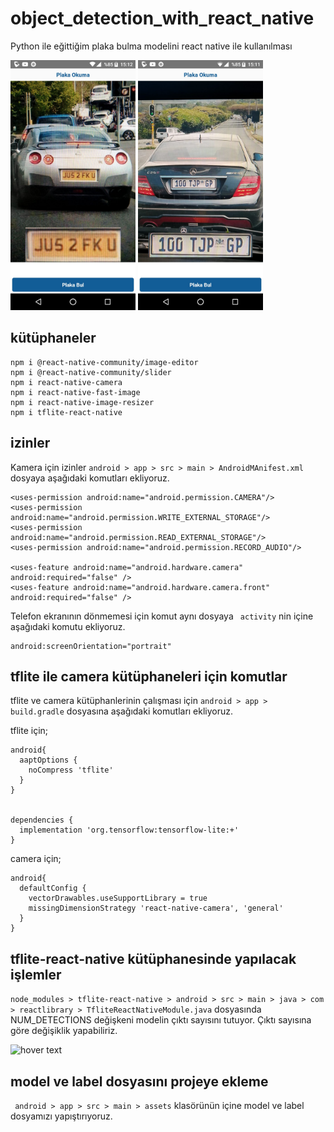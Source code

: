 # object_detection_with_react_native
Python ile eğittiğim plaka bulma modelini react native ile kullanılması

<img src="https://raw.githubusercontent.com/mecitsezginn/object_detection_with_react_native/main/foto/1.jpeg" width="200" title="hover text">
<img src="https://raw.githubusercontent.com/mecitsezginn/object_detection_with_react_native/main/foto/2.jpeg" width="200" title="hover text">

## kütüphaneler
```
npm i @react-native-community/image-editor
npm i @react-native-community/slider
npm i react-native-camera
npm i react-native-fast-image
npm i react-native-image-resizer
npm i tflite-react-native
```

## izinler
Kamera için izinler ```android > app > src > main > AndroidMAnifest.xml``` dosyaya aşağıdaki komutları ekliyoruz.

```
<uses-permission android:name="android.permission.CAMERA"/>
<uses-permission android:name="android.permission.WRITE_EXTERNAL_STORAGE"/>
<uses-permission android:name="android.permission.READ_EXTERNAL_STORAGE"/>
<uses-permission android:name="android.permission.RECORD_AUDIO"/>

<uses-feature android:name="android.hardware.camera" android:required="false" />
<uses-feature android:name="android.hardware.camera.front" android:required="false" />
```

Telefon ekranının dönmemesi için komut aynı dosyaya ``` activity``` nin içine aşağıdaki komutu ekliyoruz.
```
android:screenOrientation="portrait"
```

## tflite ile camera kütüphaneleri için komutlar
tflite ve camera kütüphanlerinin çalışması için ```android > app > build.gradle``` dosyasına aşağıdaki komutları ekliyoruz.

tflite için;
```
android{
  aaptOptions {
    noCompress 'tflite'
  }
}


dependencies {
  implementation 'org.tensorflow:tensorflow-lite:+'
}
```

camera için;
```
android{
  defaultConfig {
    vectorDrawables.useSupportLibrary = true
    missingDimensionStrategy 'react-native-camera', 'general'
  }
}
```

## tflite-react-native kütüphanesinde yapılacak işlemler
```node_modules > tflite-react-native > android > src > main > java > com > reactlibrary > TfliteReactNativeModule.java```
dosyasında NUM_DETECTIONS değişkeni modelin çıktı sayısını tutuyor. Çıktı sayısına göre değişiklik yapabiliriz.

<img src="https://raw.githubusercontent.com/mecitsezginn/object_detection_with_react_native/main/foto/output.png" width="500" title="hover text">

## model ve label dosyasını projeye ekleme
``` android > app > src > main > assets``` klasörünün içine model ve label dosyamızı yapıştırıyoruz.


